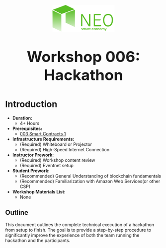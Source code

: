 <p align="center">
  <img 
    src="../assets/logo.svg" 
    width="200px"
    alt="Neo">
</p>

<p align="center" style="font-size: 48px;">
  <strong>Workshop 006: Hackathon</strong>
</p>

# Introduction
* <b>Duration:</b> 
	* 4+ Hours
* <b>Prerequisites:</b> 
	* [003 Smart Contracts 1](./3_smart_contract_1/README.md)
* <b>Infrastructure Requirements:</b>
	* (Required) Whiteboard or Projector
	* (Required) High-Speed Internet Connection
* <b>Instructor Prework:</b>
	* (Required) Workshop content review
	* (Required) Eventnet setup
* <b>Student Prework:</b>
	* (Recommended) General Understanding of blockchain fundamentals
	* (Recommended) Familiarization with Amazon Web Services(or other CSP)
* <b>Workshop Materials List:</b>
	* None

## Outline
This document outlines the complete technical execution of a hackathon from setup to finish. The goal is to provide a step-by-step procedure to significantly improve the experience of both the team running the hackathon and the participants.